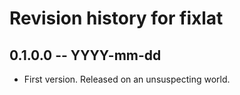 # Revision history for fixlat

## 0.1.0.0 -- YYYY-mm-dd

* First version. Released on an unsuspecting world.
